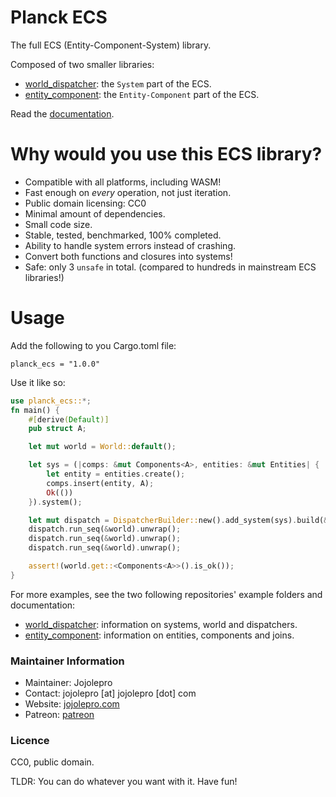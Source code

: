# Planck ECS
The full ECS (Entity-Component-System) library.

Composed of two smaller libraries:
* [world_dispatcher](https://github.com/jojolepro/world_dispatcher): the `System` part of the ECS.
* [entity_component](https://github.com/jojolepro/entity_component): the `Entity-Component` part of the ECS.

Read the [documentation](https://docs.rs/planck_ecs).

# Why would you use this ECS library?

* Compatible with all platforms, including WASM!
* Fast enough on *every* operation, not just iteration.
* Public domain licensing: CC0
* Minimal amount of dependencies.
* Small code size.
* Stable, tested, benchmarked, 100% completed.
* Ability to handle system errors instead of crashing.
* Convert both functions and closures into systems!
* Safe: only 3 `unsafe` in total. (compared to hundreds in mainstream ECS libraries!)

# Usage
Add the following to you Cargo.toml file:
```
planck_ecs = "1.0.0"
```

Use it like so:
```rust
use planck_ecs::*;
fn main() {
    #[derive(Default)]
    pub struct A;

    let mut world = World::default();

    let sys = (|comps: &mut Components<A>, entities: &mut Entities| {
        let entity = entities.create();
        comps.insert(entity, A);
        Ok(())
    }).system();

    let mut dispatch = DispatcherBuilder::new().add_system(sys).build(&mut world);
    dispatch.run_seq(&world).unwrap();
    dispatch.run_seq(&world).unwrap();
    dispatch.run_seq(&world).unwrap();

    assert!(world.get::<Components<A>>().is_ok());
}
```

For more examples, see the two following repositories' example folders and documentation:
* [world_dispatcher](https://github.com/jojolepro/world_dispatcher): information on systems, world and dispatchers.
* [entity_component](https://github.com/jojolepro/entity_component): information on entities, components and joins.

### Maintainer Information

* Maintainer: Jojolepro
* Contact: jojolepro [at] jojolepro [dot] com
* Website: [jojolepro.com](https://jojolepro.com)
* Patreon: [patreon](https://patreon.com/jojolepro)

### Licence

CC0, public domain.

TLDR: You can do whatever you want with it. Have fun!

